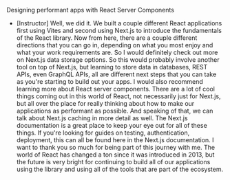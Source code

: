 Designing performant apps with React Server Components
- [Instructor] Well, we did it. We built a couple different React applications first using Vites and second using Next.js to introduce the fundamentals of the React library. Now from here, there are a couple different directions that you can go in, depending on what you most enjoy and what your work requirements are. So I would definitely check out more on Next.js data storage options. So this would probably involve another tool on top of Next.js, but learning to store data in databases, REST APIs, even GraphQL APIs, all are different next steps that you can take as you're starting to build out your apps. I would also recommend learning more about React server components. There are a lot of cool things coming out in this world of React, not necessarily just for Next.js, but all over the place for really thinking about how to make our applications as performant as possible. And speaking of that, we can talk about Next.js caching in more detail as well. The Next.js documentation is a great place to keep your eye out for all of these things. If you're looking for guides on testing, authentication, deployment, this can all be found here in the Next.js documentation. I want to thank you so much for being part of this journey with me. The world of React has changed a ton since it was introduced in 2013, but the future is very bright for continuing to build all of our applications using the library and using all of the tools that are part of the ecosystem.